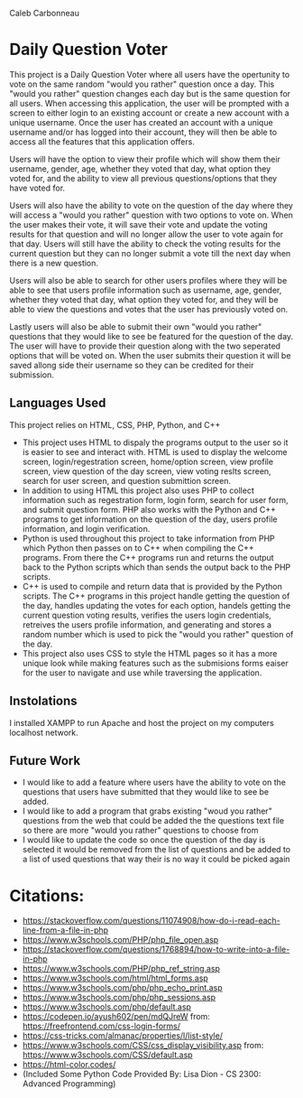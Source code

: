 Caleb Carbonneau

# Daily Question Voter

This project is a Daily Question Voter where all users have the opertunity to vote on the same random "would you rather" question once a day. This "would you rather" question changes each day but is the same question for all users. When accessing this application, the user will be prompted with a screen to either login to an existing account or create a new account with a unique username. Once the user has created an account with a unique username and/or has logged into their account, they will then be able to access all the features that this application offers. 

Users will have the option to view their profile which will show them their username, gender, age, whether they voted that day, what option they voted for, and the ability to view all previous questions/options that they have voted for. 

Users will also have the ability to vote on the question of the day where they will access a "would you rather" question with two options to vote on. When the user makes their vote, it will save their vote and update the voting results for that question and will no longer allow the user to vote again for that day. Users will still have the ability to check the voting results for the current question but they can no longer submit a vote till the next day when there is a new question.

Users will also be able to search for other users profiles where they will be able to see that users profile information such as username, age, gender, whether they voted that day, what option they voted for, and they will be able to view the questions and votes that the user has previously voted on.

Lastly users will also be able to submit their own "would you rather" questions that they would like to see be featured for the question of the day. The user will have to provide their question along with the two seperated options that will be voted on. When the user submits their question it will be saved allong side their username so they can be credited for their submission. 

## Languages Used

This project relies on HTML, CSS, PHP, Python, and C++

- This project uses HTML to dispaly the programs output to the user so it is easier to see and interact with. HTML is used to display the welcome screen, login/regestration screen, home/option screen, view profile screen, view question of the day screen, view voting reslts screen, search for user screen, and question submittion screen.
- In addition to using HTML this project also uses PHP to collect information such as regestration form, login form, search for user form, and submit question form. PHP also works with the Python and C++ programs to get information on the question of the day, users profile information, and login verification.
- Python is used throughout this project to take information from PHP which Python then passes on to C++ when compiling the C++ programs. From there the C++ programs run and returns the output back to the Python scripts which than sends the output back to the PHP scripts.
- C++ is used to compile and return data that is provided by the Python scripts. The C++ programs in this project handle getting the question of the day, handles updating the votes for each option, handels getting the current question voting results, verifies the users login credentials, retreives the users profile information, and generating and stores a random number which is used to pick the "would you rather" question of the day.
- This project also uses CSS to style the HTML pages so it has a more unique look while making features such as the submisions forms eaiser for the user to navigate and use while traversing the application. 

## Instolations
I installed XAMPP to run Apache and host the project on my computers localhost network.

## Future Work
- I would like to add a feature where users have the ability to vote on the questions that users have submitted that they would like to see be added.
- I would like to add a program that grabs existing "woud you rather" questions from the web that could be added the the questions text file so there are more "would you rather" questions to choose from
- I would like to update the code so once the question of the day is selected it would be removed from the list of questions and be added to a list of used questions that way their is no way it could be picked again

# Citations: 
- https://stackoverflow.com/questions/11074908/how-do-i-read-each-line-from-a-file-in-php
- https://www.w3schools.com/PHP/php_file_open.asp
- https://stackoverflow.com/questions/1768894/how-to-write-into-a-file-in-php
- https://www.w3schools.com/PHP/php_ref_string.asp
- https://www.w3schools.com/html/html_forms.asp
- https://www.w3schools.com/php/php_echo_print.asp
- https://www.w3schools.com/php/php_sessions.asp
- https://www.w3schools.com/php/default.asp
- https://codepen.io/ayush602/pen/mdQJreW from: https://freefrontend.com/css-login-forms/
- https://css-tricks.com/almanac/properties/l/list-style/
- https://www.w3schools.com/CSS/css_display_visibility.asp from: https://www.w3schools.com/CSS/default.asp
- https://html-color.codes/
- (Included Some Python Code Provided By: Lisa Dion - CS 2300: Advanced Programming) 
